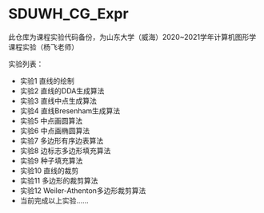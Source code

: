 # SDUWH_CG_Expr
此仓库为课程实验代码备份，为山东大学（威海）2020~2021学年计算机图形学课程实验（杨飞老师）

实验列表：
- 实验1 直线的绘制
- 实验2 直线的DDA生成算法
- 实验3 直线中点生成算法
- 实验4 直线Bresenham生成算法
- 实验5 中点画圆算法
- 实验6 中点画椭圆算法
- 实验7 多边形有序边表算法
- 实验8 边标志多边形填充算法
- 实验9 种子填充算法
- 实验10 直线的裁剪
- 实验11 多边形的裁剪算法
- 实验12 Weiler-Athenton多边形裁剪算法
- 当前完成以上实验……
